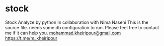 # stock
Stock Analyze by python
In collaboration with Nima Nasehi
This is the source file. needs some db configuration to run.
Please feel free to contact me if it can help you.
mohammad.kheiripour@gmail.com
https://t.me/m_kheiripour

